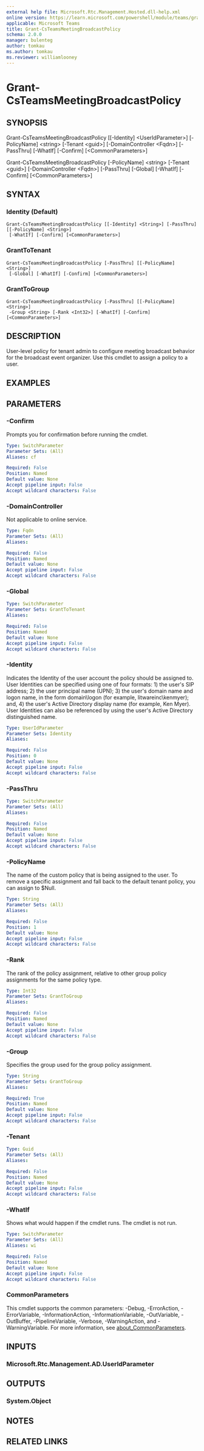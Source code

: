 ```yaml
---
external help file: Microsoft.Rtc.Management.Hosted.dll-help.xml
online version: https://learn.microsoft.com/powershell/module/teams/grant-csteamsmeetingbroadcastpolicy
applicable: Microsoft Teams
title: Grant-CsTeamsMeetingBroadcastPolicy
schema: 2.0.0
manager: bulenteg
author: tomkau
ms.author: tomkau
ms.reviewer: williamlooney
---
```


# Grant-CsTeamsMeetingBroadcastPolicy

## SYNOPSIS
Grant-CsTeamsMeetingBroadcastPolicy \[\[-Identity\] \<UserIdParameter\>\] \[-PolicyName\] \<string\> \[-Tenant \<guid\>\] \[-DomainController \<Fqdn\>\] \[-PassThru\] \[-WhatIf\] \[-Confirm\] \[\<CommonParameters\>\]

Grant-CsTeamsMeetingBroadcastPolicy \[-PolicyName\] \<string\> \[-Tenant \<guid\>\] \[-DomainController \<Fqdn\>\] \[-PassThru\] \[-Global\] \[-WhatIf\] \[-Confirm\] \[\<CommonParameters\>\]

## SYNTAX

### Identity (Default)
```
Grant-CsTeamsMeetingBroadcastPolicy [[-Identity] <String>] [-PassThru] [[-PolicyName] <String>]
 [-WhatIf] [-Confirm] [<CommonParameters>]
```

### GrantToTenant
```
Grant-CsTeamsMeetingBroadcastPolicy [-PassThru] [[-PolicyName] <String>]
 [-Global] [-WhatIf] [-Confirm] [<CommonParameters>]
```

### GrantToGroup
```
Grant-CsTeamsMeetingBroadcastPolicy [-PassThru] [[-PolicyName] <String>]
 -Group <String> [-Rank <Int32>] [-WhatIf] [-Confirm] [<CommonParameters>]
```

## DESCRIPTION
User-level policy for tenant admin to configure meeting broadcast behavior for the broadcast event organizer.  Use this cmdlet to assign a policy to a user.

## EXAMPLES

## PARAMETERS

### -Confirm
Prompts you for confirmation before running the cmdlet.

```yaml
Type: SwitchParameter
Parameter Sets: (All)
Aliases: cf

Required: False
Position: Named
Default value: None
Accept pipeline input: False
Accept wildcard characters: False
```

### -DomainController
Not applicable to online service.

```yaml
Type: Fqdn
Parameter Sets: (All)
Aliases:

Required: False
Position: Named
Default value: None
Accept pipeline input: False
Accept wildcard characters: False
```

### -Global

```yaml
Type: SwitchParameter
Parameter Sets: GrantToTenant
Aliases:

Required: False
Position: Named
Default value: None
Accept pipeline input: False
Accept wildcard characters: False
```

### -Identity
Indicates the Identity of the user account the policy should be assigned to. User Identities can be specified using one of four formats: 1) the user's SIP address; 2) the user principal name (UPN); 3) the user's domain name and logon name, in the form domain\logon (for example, litwareinc\kenmyer); and, 4) the user's Active Directory display name (for example, Ken Myer). User Identities can also be referenced by using the user's Active Directory distinguished name.

```yaml
Type: UserIdParameter
Parameter Sets: Identity
Aliases:

Required: False
Position: 0
Default value: None
Accept pipeline input: False
Accept wildcard characters: False
```

### -PassThru

```yaml
Type: SwitchParameter
Parameter Sets: (All)
Aliases:

Required: False
Position: Named
Default value: None
Accept pipeline input: False
Accept wildcard characters: False
```

### -PolicyName
The name of the custom policy that is being assigned to the user. To remove a specific assignment and fall back to the default tenant policy, you can assign to $Null.

```yaml
Type: String
Parameter Sets: (All)
Aliases:

Required: False
Position: 1
Default value: None
Accept pipeline input: False
Accept wildcard characters: False
```

### -Rank
The rank of the policy assignment, relative to other group policy assignments for the same policy type.

```yaml
Type: Int32
Parameter Sets: GrantToGroup
Aliases:

Required: False
Position: Named
Default value: None
Accept pipeline input: False
Accept wildcard characters: False
```

### -Group
Specifies the group used for the group policy assignment.

```yaml
Type: String
Parameter Sets: GrantToGroup
Aliases:

Required: True
Position: Named
Default value: None
Accept pipeline input: False
Accept wildcard characters: False
```

### -Tenant

```yaml
Type: Guid
Parameter Sets: (All)
Aliases:

Required: False
Position: Named
Default value: None
Accept pipeline input: False
Accept wildcard characters: False
```

### -WhatIf
Shows what would happen if the cmdlet runs.
The cmdlet is not run.

```yaml
Type: SwitchParameter
Parameter Sets: (All)
Aliases: wi

Required: False
Position: Named
Default value: None
Accept pipeline input: False
Accept wildcard characters: False
```

### CommonParameters
This cmdlet supports the common parameters: -Debug, -ErrorAction, -ErrorVariable, -InformationAction, -InformationVariable, -OutVariable, -OutBuffer, -PipelineVariable, -Verbose, -WarningAction, and -WarningVariable. For more information, see [about_CommonParameters](https://go.microsoft.com/fwlink/?LinkID=113216).

## INPUTS

### Microsoft.Rtc.Management.AD.UserIdParameter
## OUTPUTS

### System.Object

## NOTES

## RELATED LINKS
